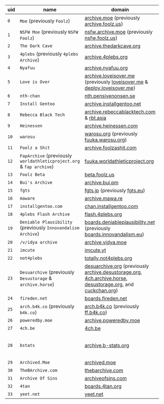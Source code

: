 uid | name | domain | software
--- | ---- | ----| --------
`0`|`Moe` (previously `Foolz`)|[archive.moe](http://archive.moe) (previously [archive.foolz.us](http://archive.foolz.us))|[FoolFuuka](https://github.com/FoolCode/FoolFuuka)
`1`|`NSFW Moe` (previously `NSFW Foolz`)|[nsfw.archive.moe](http://nsfw.archive.moe) (previously [nsfw.foolz.us](http://nsfw.foolz.us))|[FoolFuuka](https://github.com/FoolCode/FoolFuuka)
`2`|`The Dark Cave`|[archive.thedarkcave.org](http://archive.thedarkcave.org)|[FoolFuuka](https://github.com/FoolCode/FoolFuuka)
`3`|`4plebs` (previously `4plebs Archive`)|[archive.4plebs.org](http://archive.4plebs.org)|[FoolFuuka](https://github.com/FoolCode/FoolFuuka)
`4`|`Nyafuu`|[archive.nyafuu.org](http://archive.nyafuu.org)|[FoolFuuka](https://github.com/FoolCode/FoolFuuka)
`5`|`Love is Over`|[archive.loveisover.me](http://archive.loveisover.me) (previously [loveisover.me](http://loveisover.me) & [deploy.loveisover.me](http://deploy.loveisover.me))|[FoolFuuka](https://github.com/FoolCode/FoolFuuka)
`6`|`nth-chan`|[nth.pensivenonsen.se](http://nth.pensivenonsen.se)|[FoolFuuka](https://github.com/FoolCode/FoolFuuka)
`7`|`Install Gentoo`|[archive.installgentoo.net](http://archive.installgentoo.net)|[Fuuka](https://github.com/eksopl/fuuka)
`8`|`Rebecca Black Tech`|[archive.rebeccablacktech.com](http://archive.rebeccablacktech.com) & [rbt.asia](http://rbt.asia)|[Fuuka](https://github.com/eksopl/fuuka)
`9`|`Heinessen`|[archive.heinessen.com](http://archive.heinessen.com)|[Fuuka](https://github.com/eksopl/fuuka)
`10`|`warosu`|[warosu.org](http://warosu.org) (previously [fuuka.warosu.org](http://fuuka.warosu.org))|[Fuuka](https://github.com/eksopl/fuuka)
`11`|`Foolz a Shit`|[archive.foolzashit.com](http://archive.foolzashit.com)|[FoolFuuka](https://github.com/FoolCode/FoolFuuka)
`12`|`FapArchive` (previously `worldathleticproject.org` & `fap archive`)|[fuuka.worldathleticproject.org](http://fuuka.worldathleticproject.org)|[FoolFuuka](https://github.com/FoolCode/FoolFuuka)
`13`|`Foolz Beta`|[beta.foolz.us](http://beta.foolz.us)|[FoolFuuka](https://github.com/FoolCode/FoolFuuka)
`14`|`Bui's Archive`|[archive.bui.pm](http://archive.bui.pm)|[FoolFuuka](https://github.com/FoolCode/FoolFuuka)
`15`|`fgts`|[fgts.jp](http://fgts.jp) (previously [fgts.eu](http://fgts.eu))|[FoolFuuka](https://github.com/FoolCode/FoolFuuka)
`16`|`maware`|[archive.mawa.re](http://archive.mawa.re)|[FoolFuuka](https://github.com/FoolCode/FoolFuuka)
`17`|`installgentoo.com`|[chan.installgentoo.com](http://chan.installgentoo.com)|[FoolFuuka](https://github.com/FoolCode/FoolFuuka)
`18`|`4plebs Flash Archive`|[flash.4plebs.org](http://flash.4plebs.org)|[FoolFuuka](https://github.com/FoolCode/FoolFuuka)
`19`|`Deniable Plausibility` (previously `Innovandalism Archive`)|[boards.deniableplausibility.net](http://boards.deniableplausibility.net) (previously [boards.innovandalism.eu](https://boards.innovandalism.eu))|[FoolFuuka](https://github.com/FoolCode/FoolFuuka)
`20`|`/v/idya archive`|[archive.vidya.moe](http://archive.vidya.moe)|[FoolFuuka](https://github.com/FoolCode/FoolFuuka)
`21`|`imcute`|[imcute.yt](http://imcute.yt)|[FoolFuuka](https://github.com/FoolCode/FoolFuuka)
`22`|`not4plebs`|[totally.not4plebs.org](http://totally.not4plebs.org)|[FoolFuuka](https://github.com/FoolCode/FoolFuuka)
`23`|`Desuarchive` (previously `Desustorage` & `archive.horse`)|[desuarchive.org](http://desuarchive.org) (previously [archive.desustorage.org](http://archive.desustorage.org), [4ch.archive.horse](http://4ch.archive.horse), [desustorage.org](http://desustorage.org), and [cuckchan.org](http://cuckchan.org))|[FoolFuuka](https://github.com/FoolCode/FoolFuuka)
`24`|`fireden.net`|[boards.fireden.net](http://boards.fireden.net)|[FoolFuuka](https://github.com/FoolCode/FoolFuuka)
`25`|`arch.b4k.co` (previously `b4k.co`)|[arch.b4k.co](http://arch.b4k.co) (previously [ff.b4k.co](http://ff.b4k.co))|[FoolFuuka](https://github.com/FoolCode/FoolFuuka)
`26`|`poweredby.moe`|[archive.poweredby.moe](http://archive.poweredby.moe)|[FoolFuuka](https://github.com/FoolCode/FoolFuuka)
`27`|`4ch.be`|[4ch.be](http://4ch.be)|[FoolFuuka](https://github.com/FoolCode/FoolFuuka)
`28`|`bstats`|[archive.b-stats.org](http://archive.b-stats.org)|[b-stats](https://github.com/bstats/b-stats) (supports [FoolFuuka](https://github.com/FoolCode/FoolFuuka) API
`29`|`Archived.Moe`|[archived.moe](http://archived.moe)|[FoolFuuka](https://github.com/FoolCode/FoolFuuka)
`30`|`TheBArchive.com`|[thebarchive.com](http://thebarchive.com)|[FoolFuuka](https://github.com/FoolCode/FoolFuuka)
`31`|`Archive Of Sins`|[archiveofsins.com](http://archiveofsins.com)|[FoolFuuka](https://github.com/FoolCode/FoolFuuka)
`32`|`4tan`|[boards.4tan.org](https://boards.4tan.org)|[FoolFuuka](https://github.com/FoolCode/FoolFuuka)
`33`|`yeet.net`|[yeet.net](http://yeet.net)|[FoolFuuka](https://github.com/FoolCode/FoolFuuka)
